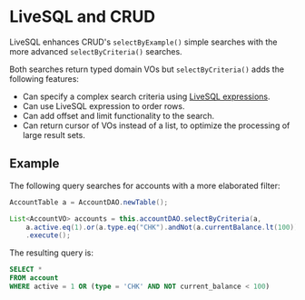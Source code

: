 # LiveSQL and CRUD

LiveSQL enhances CRUD's `selectByExample()` simple searches with the more advanced `selectByCriteria()` searches.

Both searches return typed domain VOs but `selectByCriteria()` adds the following features:

- Can specify a complex search criteria using [LiveSQL expressions](./syntax/expressions.md).
- Can use LiveSQL expression to order rows.
- Can add offset and limit functionality to the search.
- Can return cursor of VOs instead of a list, to optimize the processing of large result sets.


## Example

The following query searches for accounts with a more elaborated filter:

```java
AccountTable a = AccountDAO.newTable();

List<AccountVO> accounts = this.accountDAO.selectByCriteria(a, 
    a.active.eq(1).or(a.type.eq("CHK").andNot(a.currentBalance.lt(100))))
    .execute();
```

The resulting query is:

```sql
SELECT *
FROM account
WHERE active = 1 OR (type = 'CHK' AND NOT current_balance < 100)
```


